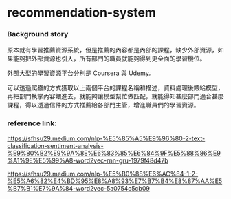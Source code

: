 # recommendation-system
### Background story 

原本就有學習推薦資源系統，但是推薦的內容都是內部的課程，缺少外部資源，如果能夠把外部資源也引入，所有部門的職員就能夠得到更全面的學習機位。 

外部大型的學習資源平台分別是 Coursera 與 Udemy。 

可以透過爬蟲的方式獲取以上兩個平台的課程名稱和描述，資料處理後餵給模型，再把部門執掌內容餵進去，就能夠讓模型幫忙做匹配，就能得知甚麼部門適合甚麼課程，得以透過信件的方式推薦給各部門主管，增進職員們的學習資源。 

### reference link:
https://sfhsu29.medium.com/nlp-%E5%85%A5%E9%96%80-2-text-classification-sentiment-analysis-%E9%80%B2%E9%9A%8E%E6%83%85%E6%84%9F%E5%88%86%E9%A1%9E%E5%99%A8-word2vec-rnn-gru-1979f48d47b

https://sfhsu29.medium.com/nlp-%E5%B0%88%E6%AC%84-1-2-%E5%A6%82%E4%BD%95%E8%A8%93%E7%B7%B4%E8%87%AA%E5%B7%B1%E7%9A%84-word2vec-5a0754c5cb09
